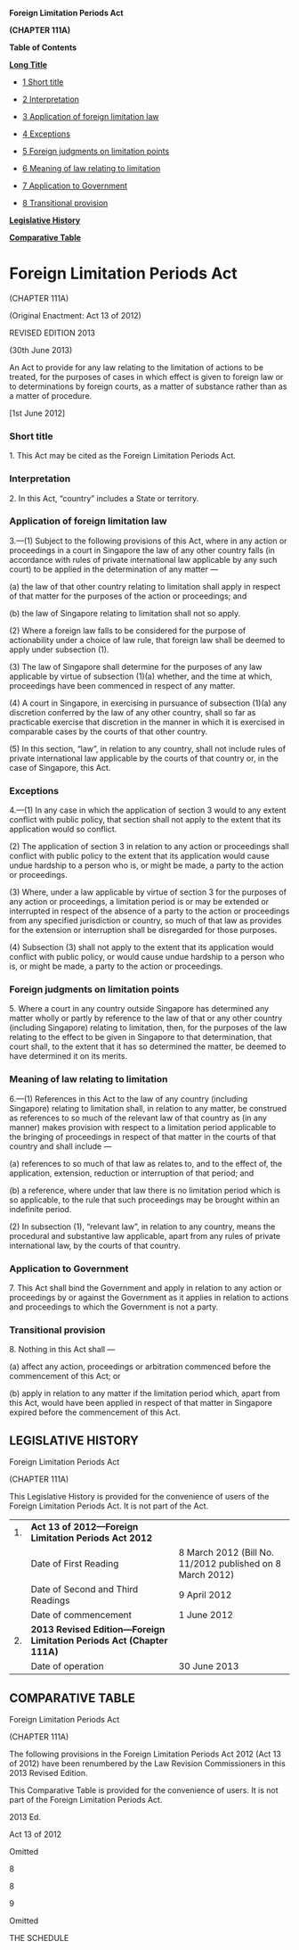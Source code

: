 **Foreign Limitation Periods Act**

**(CHAPTER 111A)**

**Table of Contents**

[**Long Title**](#Foreign-Limitation-Periods-Act)

- [1 Short title](#Short-title)

- [2 Interpretation](#Interpretation)

- [3 Application of foreign limitation law](#Application-of-foreign-limitation-law)

- [4 Exceptions](#Exceptions)

- [5 Foreign judgments on limitation points](#Foreign-judgments-on-limitation-points)

- [6 Meaning of law relating to limitation](#Meaning-of-law-relating-to-limitation)

- [7 Application to Government](#Application-to-Government)

- [8 Transitional provision](#Transitional-provision)

[**Legislative History**](#Legislative-History)

[**Comparative Table**](#Comparative-Table)

# Foreign Limitation Periods Act

(CHAPTER 111A)

(Original Enactment: Act 13 of 2012)

REVISED EDITION 2013

(30th June 2013)

An Act to provide for any law relating to the limitation of actions to be treated, for the purposes of cases in which effect is given to foreign law or to determinations by foreign courts, as a matter of substance rather than as a matter of procedure.

[1st June 2012]

### Short title

1\. This Act may be cited as the Foreign Limitation Periods Act.

### Interpretation

2\. In this Act, “country” includes a State or territory.

### Application of foreign limitation law

3\.—(1) Subject to the following provisions of this Act, where in any action or proceedings in a court in Singapore the law of any other country falls (in accordance with rules of private international law applicable by any such court) to be applied in the determination of any matter —

(a) the law of that other country relating to limitation shall apply in respect of that matter for the purposes of the action or proceedings; and

(b) the law of Singapore relating to limitation shall not so apply.

(2) Where a foreign law falls to be considered for the purpose of actionability under a choice of law rule, that foreign law shall be deemed to apply under subsection (1).

(3) The law of Singapore shall determine for the purposes of any law applicable by virtue of subsection (1)(a) whether, and the time at which, proceedings have been commenced in respect of any matter.

(4) A court in Singapore, in exercising in pursuance of subsection (1)(a) any discretion conferred by the law of any other country, shall so far as practicable exercise that discretion in the manner in which it is exercised in comparable cases by the courts of that other country.

(5) In this section, “law”, in relation to any country, shall not include rules of private international law applicable by the courts of that country or, in the case of Singapore, this Act.

### Exceptions

4\.—(1) In any case in which the application of section 3 would to any extent conflict with public policy, that section shall not apply to the extent that its application would so conflict.

(2) The application of section 3 in relation to any action or proceedings shall conflict with public policy to the extent that its application would cause undue hardship to a person who is, or might be made, a party to the action or proceedings.

(3) Where, under a law applicable by virtue of section 3 for the purposes of any action or proceedings, a limitation period is or may be extended or interrupted in respect of the absence of a party to the action or proceedings from any specified jurisdiction or country, so much of that law as provides for the extension or interruption shall be disregarded for those purposes.

(4) Subsection (3) shall not apply to the extent that its application would conflict with public policy, or would cause undue hardship to a person who is, or might be made, a party to the action or proceedings.

### Foreign judgments on limitation points

5\. Where a court in any country outside Singapore has determined any matter wholly or partly by reference to the law of that or any other country (including Singapore) relating to limitation, then, for the purposes of the law relating to the effect to be given in Singapore to that determination, that court shall, to the extent that it has so determined the matter, be deemed to have determined it on its merits.

### Meaning of law relating to limitation

6\.—(1) References in this Act to the law of any country (including Singapore) relating to limitation shall, in relation to any matter, be construed as references to so much of the relevant law of that country as (in any manner) makes provision with respect to a limitation period applicable to the bringing of proceedings in respect of that matter in the courts of that country and shall include —

(a) references to so much of that law as relates to, and to the effect of, the application, extension, reduction or interruption of that period; and

(b) a reference, where under that law there is no limitation period which is so applicable, to the rule that such proceedings may be brought within an indefinite period.

(2) In subsection (1), “relevant law”, in relation to any country, means the procedural and substantive law applicable, apart from any rules of private international law, by the courts of that country.

### Application to Government

7\. This Act shall bind the Government and apply in relation to any action or proceedings by or against the Government as it applies in relation to actions and proceedings to which the Government is not a party.

### Transitional provision

8\. Nothing in this Act shall —

(a) affect any action, proceedings or arbitration commenced before the commencement of this Act; or

(b) apply in relation to any matter if the limitation period which, apart from this Act, would have been applied in respect of that matter in Singapore expired before the commencement of this Act.

## LEGISLATIVE HISTORY

Foreign Limitation Periods Act

(CHAPTER 111A)

This Legislative History is provided for the convenience of users of the Foreign Limitation Periods Act. It is not part of the Act.

||||
|:-|:-|:-|
|1.|**Act 13 of 2012—Foreign Limitation Periods Act 2012**|
||Date of First Reading|8 March 2012 (Bill No. 11/2012 published on 8 March 2012)|
||Date of Second and Third Readings|9 April 2012|
||Date of commencement|1 June 2012|
|2.|**2013 Revised Edition—Foreign Limitation Periods Act (Chapter 111A)**|
||Date of operation|30 June 2013|
## COMPARATIVE TABLE

Foreign Limitation Periods Act

(CHAPTER 111A)

The following provisions in the Foreign Limitation Periods Act 2012 (Act 13 of 2012) have been renumbered by the Law Revision Commissioners in this 2013 Revised Edition.

This Comparative Table is provided for the convenience of users. It is not part of the Foreign Limitation Periods Act.

2013 Ed\. 

Act 13 of 2012 

Omitted

8 

8 

9 

Omitted

THE SCHEDULE

